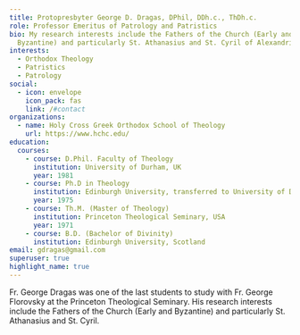 ```yaml
---
title: Protopresbyter George D. Dragas, DPhil, DDh.c., ThDh.c.
role: Professor Emeritus of Patrology and Patristics
bio: My research interests include the Fathers of the Church (Early and
  Byzantine) and particularly St. Athanasius and St. Cyril of Alexandria
interests:
  - Orthodox Theology
  - Patristics
  - Patrology
social:
  - icon: envelope
    icon_pack: fas
    link: /#contact
organizations:
  - name: Holy Cross Greek Orthodox School of Theology
    url: https://www.hchc.edu/
education:
  courses:
    - course: D.Phil. Faculty of Theology
      institution: University of Durham, UK
      year: 1981
    - course: Ph.D in Theology
      institution: Edinburgh University, transferred to University of Durham, UK
      year: 1975
    - course: Th.M. (Master of Theology)
      institution: Princeton Theological Seminary, USA
      year: 1971
    - course: B.D. (Bachelor of Divinity)
      institution: Edinburgh University, Scotland
email: gdragas@gmail.com
superuser: true
highlight_name: true
---
```

Fr. George Dragas was one of the last students to study with Fr. George Florovsky at the Princeton Theological Seminary. His research interests include the Fathers of the Church (Early and Byzantine) and particularly St. Athanasius and St. Cyril.